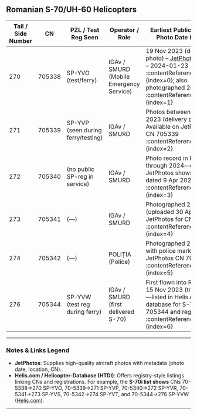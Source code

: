 ## Romanian S-70/UH-60 Helicopters


| Tail / Side Number | CN     | PZL / Test Reg Seen                | Operator / Role                         | Earliest Public Delivery / Photo Date (Source) |
|--------------------|--------|-------------------------------------|-------------------------------------------|------------------------------------------------|
| 270                | 705338 | SP-YVO (test/ferry)                 | IGAv / SMURD (Mobile Emergency Service)   | 19 Nov 2023 (delivery photo) – [JetPhotos SP-YVO](https://www.jetphotos.com/registration/SP-YVO) – 2024-01-23 :contentReference[oaicite:0]{index=0}; also photographed 20 Mar 2024 :contentReference[oaicite:1]{index=1} |
| 271                | 705339 | SP-YVP (seen during ferry/testing)  | IGAv / SMURD                              | Photos between 11–19 Nov 2023 (delivery period). Available on JetPhotos for CN 705339 :contentReference[oaicite:2]{index=2} |
| 272                | 705340 | (no public SP-reg in service)       | IGAv / SMURD                              | Photo record in Romania through 2024—e.g., JetPhotos shows a photo dated 9 Apr 2024 :contentReference[oaicite:3]{index=3} |
| 273                | 705341 | (—)                                 | IGAv / SMURD                              | Photographed 29 Apr 2024 (uploaded 30 Apr) – see JetPhotos for CN 705341 :contentReference[oaicite:4]{index=4} |
| 274                | 705342 | (—)                                 | POLIȚIA (Police)                          | Photographed 20 Mar 2024 with police markings—JetPhotos CN 705342 :contentReference[oaicite:5]{index=5} |
| 276                | 705344 | SP-YVW (test reg during ferry)      | IGAv / SMURD (first delivered S-70)       | First flown into Romania 11–15 Nov 2023 (transferred)—listed in Helis.com database for S-70i with CN 705344 and reg SP-YVW :contentReference[oaicite:6]{index=6} |

---

### Notes & Links Legend

* **JetPhotos**: Supplies high-quality aircraft photos with metadata (photo date, location, CN).
* **Helis.com / Helicopter-Database (HTDI)**: Offers registry-style listings linking CNs and registrations. For example, the **S-70i list shows** CNs 70-5338→270 SP-YVO, 70-5339→271 SP-YVP, 70-5340→272 SP-YVR, 70-5341→273 SP-YVS, 70-5342→274 SP-YVT, and 70-5344→276 SP-YVW ([Helis.com][1]).

---

[1]: https://www.helis.com/database/model/S-70i-Black-Hawk/cn?utm_source=chatgpt.com "List of Sikorsky S-70i Black Hawk helicopters - Helis.com"

